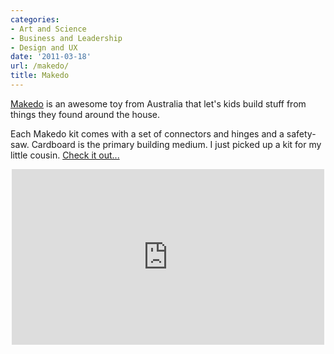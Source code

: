 ```yaml
---
categories:
- Art and Science
- Business and Leadership
- Design and UX
date: '2011-03-18'
url: /makedo/
title: Makedo
---
```


<a href="http://makedo.com.au/">Makedo</a> is an awesome toy from Australia that let's kids build stuff from things they found around the house.

Each Makedo kit comes with a set of connectors and hinges and a safety-saw. Cardboard is the primary building medium. I just picked up a kit for my little cousin. <a href="http://makedo.com.au/">Check it out...</a>

<p align="center"><iframe src="https://player.vimeo.com/video/6678684?byline=0" width="500" height="281" frameborder="0"></iframe></p>